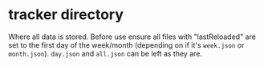 # tracker directory
Where all data is stored. Before use ensure all files with "lastReloaded" are set to the first day of the week/month (depending on if it's `week.json` or `month.json`). `day.json` and `all.json` can be left as they are.